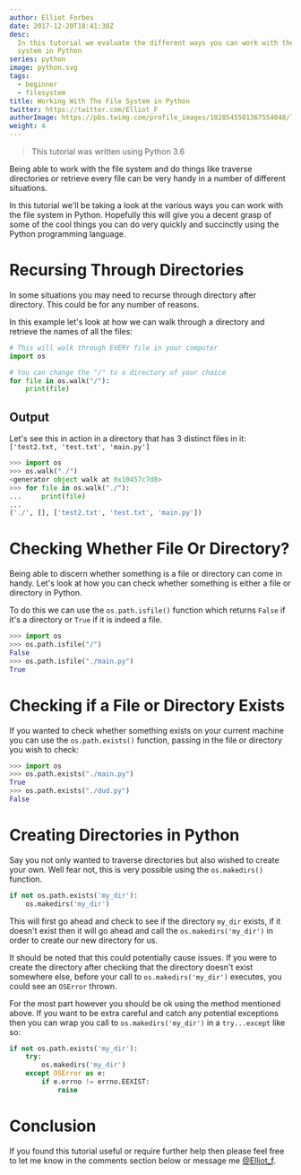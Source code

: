 ```yaml
---
author: Elliot Forbes
date: 2017-12-20T18:41:30Z
desc:
  In this tutorial we evaluate the different ways you can work with the file
  system in Python
series: python
image: python.svg
tags:
  - beginner
  - filesystem
title: Working With The File System in Python
twitter: https://twitter.com/Elliot_F
authorImage: https://pbs.twimg.com/profile_images/1028545501367554048/lzr43cQv_400x400.jpg
weight: 4
---
```


> This tutorial was written using Python 3.6

Being able to work with the file system and do things like traverse directories
or retrieve every file can be very handy in a number of different situations.

In this tutorial we'll be taking a look at the various ways you can work with
the file system in Python. Hopefully this will give you a decent grasp of some
of the cool things you can do very quickly and succinctly using the Python
programming language.

# Recursing Through Directories

In some situations you may need to recurse through directory after directory.
This could be for any number of reasons.

In this example let's look at how we can walk through a directory and retrieve
the names of all the files:

```py
# This will walk through EVERY file in your computer
import os

# You can change the "/" to a directory of your choice
for file in os.walk("/"):
    print(file)
```

## Output

Let's see this in action in a directory that has 3 distinct files in it:
`['test2.txt, 'test.txt', 'main.py']`

```py
>>> import os
>>> os.walk("./")
<generator object walk at 0x10457c7d8>
>>> for file in os.walk("./"):
...     print(file)
...
('./', [], ['test2.txt', 'test.txt', 'main.py'])
```

# Checking Whether File Or Directory?

Being able to discern whether something is a file or directory can come in
handy. Let's look at how you can check whether something is either a file or
directory in Python.

To do this we can use the `os.path.isfile()` function which returns `False` if
it's a directory or `True` if it is indeed a file.

```py
>>> import os
>>> os.path.isfile("/")
False
>>> os.path.isfile("./main.py")
True
```

# Checking if a File or Directory Exists

If you wanted to check whether something exists on your current machine you can
use the `os.path.exists()` function, passing in the file or directory you wish
to check:

```py
>>> import os
>>> os.path.exists("./main.py")
True
>>> os.path.exists("./dud.py")
False
```

# Creating Directories in Python

Say you not only wanted to traverse directories but also wished to create your
own. Well fear not, this is very possible using the `os.makedirs()` function.

```py
if not os.path.exists('my_dir'):
    os.makedirs('my_dir')
```

This will first go ahead and check to see if the directory `my_dir` exists, if
it doesn't exist then it will go ahead and call the `os.makedirs('my_dir')` in
order to create our new directory for us.

It should be noted that this could potentially cause issues. If you were to
create the directory after checking that the directory doesn't exist somewhere
else, before your call to `os.makedirs('my_dir')` executes, you could see an
`OSError` thrown.

For the most part however you should be ok using the method mentioned above. If
you want to be extra careful and catch any potential exceptions then you can
wrap you call to `os.makedirs('my_dir')` in a `try...except` like so:

```py
if not os.path.exists('my_dir'):
    try:
        os.makedirs('my_dir')
    except OSError as e:
        if e.errno != errno.EEXIST:
            raise
```

# Conclusion

If you found this tutorial useful or require further help then please feel free
to let me know in the comments section below or message me
[@Elliot_f](https://twitter.com/elliot_f).
